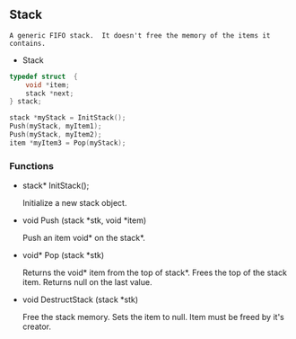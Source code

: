 ## Stack

	A generic FIFO stack.  It doesn't free the memory of the items it contains.

* Stack

````c
typedef struct  {
	void *item;
	stack *next;
} stack;

stack *myStack = InitStack();
Push(myStack, myItem1);
Push(myStack, myItem2);
item *myItem3 = Pop(myStack);

````

### Functions

* stack* InitStack();

	Initialize a new stack object.

* void Push (stack *stk, void *item)

	Push an item void* on the stack*.

* void* Pop (stack *stk)

	Returns the void* item from the top of stack*.
	Frees the top of the stack item.
	Returns null on the last value.

* void DestructStack (stack *stk)

	Free the stack memory.
	Sets the item to null.  Item must be freed by it's creator.
